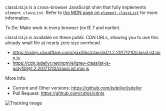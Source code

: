 classList.js is a cross-browser JavaScript shim that fully implements `element.classList`. Refer to [the MDN page on `element.classList`][1] for more information.

To Do: Make work in every browser (ex IE 7 and earlier)

classList.js is available on these public CDN URLs, allowing you to use this already small file at nearly zero size overhead.

  - <https://cdnjs.cloudflare.com/ajax/libs/classlist/1.2.20171210/classList.min.js>
  - <https://cdn.jsdelivr.net/npm/eligrey-classlist-js-polyfill@1.2.20171210/classList.min.js>

More Info:
  - Current and Other versions: <https://github.com/jsdelivr/jsdelivr>
  - Pull Request: <https://github.com/cdnjs/cdnjs>

![Tracking image](https://in.getclicky.com/212712ns.gif)

  [1]: https://developer.mozilla.org/en/DOM/element.classList "MDN / DOM / element.classList"
